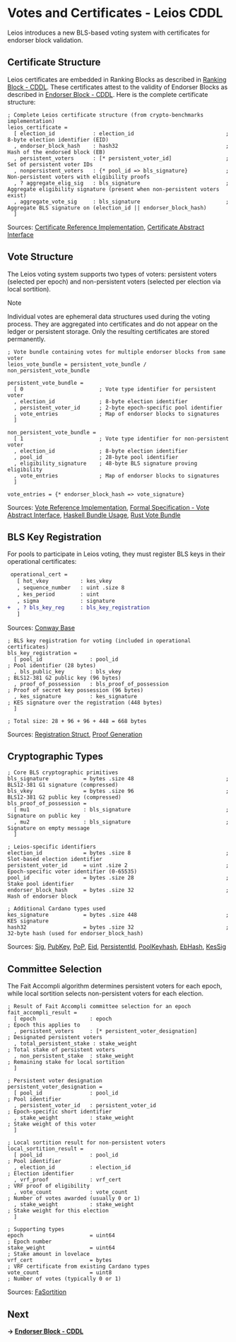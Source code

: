 # Votes and Certificates - Leios CDDL

Leios introduces a new BLS-based voting system with certificates for endorser block validation.

## Certificate Structure

Leios certificates are embedded in Ranking Blocks as described in [Ranking Block - CDDL](ranking-blocks.md). These certificates attest to the validity of Endorser Blocks as described in [Endorser Block - CDDL](endorser-blocks.md). Here is the complete certificate structure:

```cddl
; Complete Leios certificate structure (from crypto-benchmarks implementation)
leios_certificate =
  [ election_id            : election_id                             ; 8-byte election identifier (EID)
  , endorser_block_hash    : hash32                                  ; Hash of the endorsed block (EB)  
  , persistent_voters      : [* persistent_voter_id]                 ; Set of persistent voter IDs
  , nonpersistent_voters   : {* pool_id => bls_signature}            ; Non-persistent voters with eligibility proofs
  , ? aggregate_elig_sig   : bls_signature                           ; Aggregate eligibility signature (present when non-persistent voters exist)
  , aggregate_vote_sig     : bls_signature                           ; Aggregate BLS signature on (election_id || endorser_block_hash)
  ]
```
Sources: [Certificate Reference Implementation](https://github.com/input-output-hk/ouroboros-leios/blob/main/crypto-benchmarks.rs/src/cert.rs#L13-L21), [Certificate Abstract Interface](https://github.com/input-output-hk/ouroboros-leios-formal-spec/blob/main/formal-spec/Leios/Base.agda#L24-L28)

## Vote Structure

The Leios voting system supports two types of voters: persistent voters (selected per epoch) and non-persistent voters (selected per election via local sortition).

> [!Note]
> Individual votes are ephemeral data structures used during the voting process. They are aggregated into certificates and do not appear on the ledger or persistent storage. Only the resulting certificates are stored permanently.

```cddl
; Vote bundle containing votes for multiple endorser blocks from same voter
leios_vote_bundle = persistent_vote_bundle / non_persistent_vote_bundle

persistent_vote_bundle =
  [ 0                        ; Vote type identifier for persistent voter
  , election_id              ; 8-byte election identifier  
  , persistent_voter_id      ; 2-byte epoch-specific pool identifier
  , vote_entries             ; Map of endorser blocks to signatures
  ]

non_persistent_vote_bundle =
  [ 1                        ; Vote type identifier for non-persistent voter
  , election_id              ; 8-byte election identifier
  , pool_id                  ; 28-byte pool identifier
  , eligibility_signature    ; 48-byte BLS signature proving eligibility
  , vote_entries             ; Map of endorser blocks to signatures
  ]

vote_entries = {* endorser_block_hash => vote_signature}
```
Sources: [Vote Reference Implementation](https://github.com/input-output-hk/ouroboros-leios/blob/main/crypto-benchmarks.rs/src/vote.rs#L13-L27), [Formal Specification - Vote Abstract Interface](https://github.com/input-output-hk/ouroboros-leios-formal-spec/blob/main/formal-spec/Leios/Abstract.agda#L24-L27), [Haskell Bundle Usage](https://github.com/input-output-hk/ouroboros-leios/blob/main/simulation/src/LeiosProtocol/Short.hs#L231-L234), [Rust Vote Bundle](https://github.com/input-output-hk/ouroboros-leios/blob/main/sim-rs/sim-core/src/model.rs#L208-L212)

## BLS Key Registration

For pools to participate in Leios voting, they must register BLS keys in their operational certificates:

```diff
 operational_cert = 
   [ hot_vkey          : kes_vkey    
   , sequence_number   : uint .size 8
   , kes_period        : uint        
   , sigma             : signature   
+  , ? bls_key_reg     : bls_key_registration
   ]
```
Sources: [Conway Base](https://github.com/IntersectMBO/cardano-ledger/blob/master/eras/conway/impl/cddl-files/conway.cddl#L114-L119)

```cddl
; BLS key registration for voting (included in operational certificates)
bls_key_registration =
  [ pool_id               : pool_id                                    ; Pool identifier (28 bytes)
  , bls_public_key        : bls_vkey                                   ; BLS12-381 G2 public key (96 bytes)
  , proof_of_possession   : bls_proof_of_possession                    ; Proof of secret key possession (96 bytes)
  , kes_signature         : kes_signature                              ; KES signature over the registration (448 bytes)
  ]

; Total size: 28 + 96 + 96 + 448 = 668 bytes
```
Sources: [Registration Struct](https://github.com/input-output-hk/ouroboros-leios/blob/main/crypto-benchmarks.rs/src/key.rs#L156-L162), [Proof Generation](https://github.com/input-output-hk/ouroboros-leios/blob/main/crypto-benchmarks.rs/src/bls_vote.rs#L19-L23)

## Cryptographic Types

```cddl
; Core BLS cryptographic primitives
bls_signature           = bytes .size 48                             ; BLS12-381 G1 signature (compressed)
bls_vkey                = bytes .size 96                             ; BLS12-381 G2 public key (compressed)  
bls_proof_of_possession =
  [ mu1                 : bls_signature                              ; Signature on public key
  , mu2                 : bls_signature                              ; Signature on empty message  
  ]

; Leios-specific identifiers  
election_id             = bytes .size 8                              ; Slot-based election identifier
persistent_voter_id     = uint .size 2                               ; Epoch-specific voter identifier (0-65535)
pool_id                 = bytes .size 28                             ; Stake pool identifier
endorser_block_hash     = bytes .size 32                             ; Hash of endorser block

; Additional Cardano types used
kes_signature           = bytes .size 448                            ; KES signature
hash32                  = bytes .size 32                             ; 32-byte hash (used for endorser_block_hash)
```
Sources: [Sig](https://github.com/input-output-hk/ouroboros-leios/blob/main/crypto-benchmarks.rs/src/key.rs#L100), [PubKey](https://github.com/input-output-hk/ouroboros-leios/blob/main/crypto-benchmarks.rs/src/key.rs#L62), [PoP](https://github.com/input-output-hk/ouroboros-leios/blob/main/crypto-benchmarks.rs/src/key.rs#L139-L143), [Eid](https://github.com/input-output-hk/ouroboros-leios/blob/main/crypto-benchmarks.rs/src/primitive.rs#L76), [PersistentId](https://github.com/input-output-hk/ouroboros-leios/blob/main/crypto-benchmarks.rs/src/registry.rs#L14), [PoolKeyhash](https://github.com/input-output-hk/ouroboros-leios/blob/main/crypto-benchmarks.rs/src/primitive.rs#L14), [EbHash](https://github.com/input-output-hk/ouroboros-leios/blob/main/crypto-benchmarks.rs/src/primitive.rs#L117), [KesSig](https://github.com/input-output-hk/ouroboros-leios/blob/main/crypto-benchmarks.rs/src/primitive.rs#L170)

## Committee Selection

The Fait Accompli algorithm determines persistent voters for each epoch, while local sortition selects non-persistent voters for each election.

```cddl
; Result of Fait Accompli committee selection for an epoch
fait_accompli_result =
  [ epoch                 : epoch                                     ; Epoch this applies to
  , persistent_voters     : [* persistent_voter_designation]          ; Designated persistent voters  
  , total_persistent_stake : stake_weight                             ; Total stake of persistent voters
  , non_persistent_stake  : stake_weight                              ; Remaining stake for local sortition
  ]

; Persistent voter designation
persistent_voter_designation =
  [ pool_id               : pool_id                                   ; Pool identifier  
  , persistent_voter_id   : persistent_voter_id                       ; Epoch-specific short identifier
  , stake_weight          : stake_weight                              ; Stake weight of this voter
  ]

; Local sortition result for non-persistent voters
local_sortition_result =
  [ pool_id               : pool_id                                   ; Pool identifier
  , election_id           : election_id                               ; Election identifier  
  , vrf_proof             : vrf_cert                                  ; VRF proof of eligibility
  , vote_count            : vote_count                                ; Number of votes awarded (usually 0 or 1)
  , stake_weight          : stake_weight                              ; Stake weight for this election
  ]

; Supporting types
epoch                     = uint64                                    ; Epoch number
stake_weight              = uint64                                    ; Stake amount in lovelace
vrf_cert                  = bytes                                     ; VRF certificate from existing Cardano types
vote_count                = uint8                                     ; Number of votes (typically 0 or 1)
```
Sources: [FaSortition](https://github.com/input-output-hk/ouroboros-leios/blob/main/crypto-benchmarks.rs/src/fait_accompli.rs#L9-L17)

## Next
**→ [Endorser Block - CDDL](endorser-blocks.md)**
